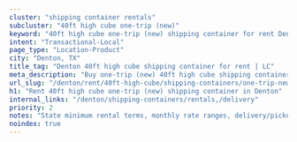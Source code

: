 ```yaml
---
cluster: "shipping container rentals"
subcluster: "40ft high cube one-trip (new)"
keyword: "40ft high cube one-trip (new) shipping container for rent Denton, TX"
intent: "Transactional-Local"
page_type: "Location-Product"
city: "Denton, TX"
title_tag: "Denton 40ft high cube shipping container for rent | LC"
meta_description: "Buy one-trip (new) 40ft high cube shipping container rent with local delivery in Denton, TX. LC Container — local Since 2003. Request a fast quote today."
url_slug: "/denton/rent/40ft-high-cube/shipping-containers/one-trip-new"
h1: "Rent 40ft high cube one-trip (new) shipping container in Denton"
internal_links: "/denton/shipping-containers/rentals,/delivery"
priority: 2
notes: "State minimum rental terms, monthly rate ranges, delivery/pickup fees, service area."
noindex: true
---
```


<!-- TODO: Add unique city/inventory copy, images, and internal links here. -->

